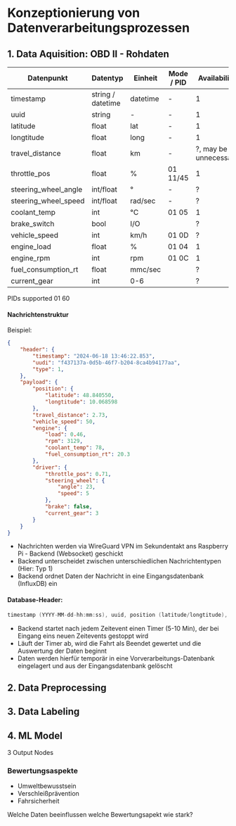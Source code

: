 # Konzeptionierung von Datenverarbeitungsprozessen

## 1. Data Aquisition: OBD II - Rohdaten

| Datenpunkt |Datentyp| Einheit | Mode / PID |Availability|
|-|-|-|-|-|
|timestamp   |string / datetime|datetime   |-|1|
|uuid        |string   |-    |-|1|
|latitude    |float|lat|-|1|
|longtitude  |float|long|-|1|
|travel_distance|float|km|-|?, may be unnecessary|
|throttle_pos|float|%|01 11/45|1|
|steering_wheel_angle|int/float|°|-|?|
|steering_wheel_speed|int/float|rad/sec|-|?|
|coolant_temp|int|°C|01 05|1|
|brake_switch|bool|I/O||?|
|vehicle_speed|int|km/h|01 0D|?|
|engine_load|float|%|01 04|1|
|engine_rpm|int|rpm|01 0C|1|
|fuel_consumption_rt|float|mmc/sec||?|
|current_gear|int|0-6||?|

PIDs supported 01 60

#### Nachrichtenstruktur
Beispiel:
```json
{
    "header": {
        "timestamp": "2024-06-18 13:46:22.853",
        "uudi": "f437137a-0d5b-46f7-b204-8ca4b94177aa",
        "type": 1,
    },
    "payload": {
        "position": {
            "latitude": 48.840550,
            "longtitude": 10.068598
        },
        "travel_distance": 2.73,
        "vehicle_speed": 50,
        "engine": {
            "load": 0.46,
            "rpm": 3129,
            "coolant_temp": 78,
            "fuel_consumption_rt": 20.3
        },
        "driver": {
            "throttle_pos": 0.71,
            "steering_wheel": {
                "angle": 23,
                "speed": 5
            },
            "brake": false,
            "current_gear": 3
        }
    }
}
```

- Nachrichten werden via WireGuard VPN im Sekundentakt ans Raspberry Pi - Backend (Websocket) geschickt
- Backend unterscheidet zwischen unterschiedlichen Nachrichtentypen (Hier: Typ 1)
- Backend ordnet Daten der Nachricht in eine Eingangsdatenbank (InfluxDB) ein

#### Database-Header:
```cpp
timestamp (YYYY-MM-dd-hh:mm:ss), uuid, position (latitude/longtitude), travel_distance (meters), throttle_pos (%), steering_wheel_angle (degrees), steering_wheel_speed (rad/sec),  coolant_temp (°C), brake_switch (true/false), vehicle_speed (km/h), engine_load (Nm), engine_rpm (rpm), fuel_consumption_rt (mmc/sec), current_gear (0-6)
```

- Backend startet nach jedem Zeitevent einen Timer (5-10 Min), der bei Eingang eins neuen Zeitevents gestoppt wird
- Läuft der Timer ab, wird die Fahrt als Beendet gewertet und die Auswertung der Daten beginnt
- Daten werden hierfür temporär in eine Vorverarbeitungs-Datenbank eingelagert und aus der Eingangsdatenbank gelöscht

## 2. Data Preprocessing



## 3. Data Labeling

## 4. ML Model

3 Output Nodes

### Bewertungsaspekte
- Umweltbewusstsein
- Verschleißprävention
- Fahrsicherheit

Welche Daten beeinflussen welche Bewertungsapekt wie stark?